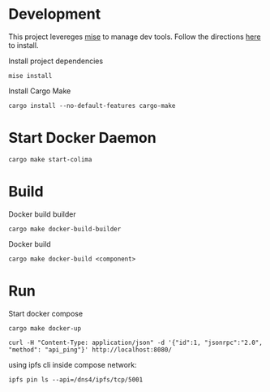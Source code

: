 # Development
This project levereges [mise](https://mise.jdx.dev/) to manage dev tools. Follow the directions [here](https://mise.jdx.dev/getting-started.html#quickstart) to install.

Install project dependencies
```
mise install
```

Install Cargo Make
```
cargo install --no-default-features cargo-make
```

# Start Docker Daemon
```
cargo make start-colima
```

# Build

Docker build builder
```
cargo make docker-build-builder 
```

Docker build 
```
cargo make docker-build <component>
```

# Run

Start docker compose

```
cargo make docker-up
```

```
curl -H "Content-Type: application/json" -d '{"id":1, "jsonrpc":"2.0", "method": "api_ping"}' http://localhost:8080/
```

using ipfs cli inside compose network:
```
ipfs pin ls --api=/dns4/ipfs/tcp/5001
```